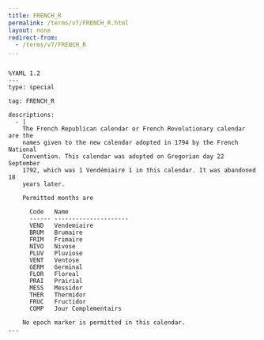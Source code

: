 ```yaml
---
title: FRENCH_R
permalink: /terms/v7/FRENCH_R.html
layout: none
redirect-from:
  - /terms/v7/FRENCH_R
...
```


```

%YAML 1.2
---
type: special

tag: FRENCH_R

descriptions:
  - |
    The French Republican calendar or French Revolutionary calendar are the
    names given to the new calendar adopted in 1794 by the French National
    Convention. This calendar was adopted on Gregorian day 22 September
    1792, which was 1 Vendémiaire 1 in this calendar. It was abandoned 18
    years later.
    
    Permitted months are
    
      Code   Name
      ------ ---------------------
      VEND   Vendemiaire
      BRUM   Brumaire
      FRIM   Frimaire
      NIVO   Nivose
      PLUV   Pluviose
      VENT   Ventose
      GERM   Germinal
      FLOR   Floreal
      PRAI   Prairial
      MESS   Messidor
      THER   Thermidor
      FRUC   Fructidor
      COMP   Jour Complementairs
    
    No epoch marker is permitted in this calendar.
...

```